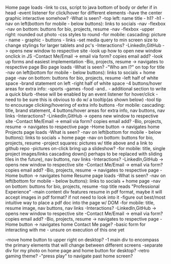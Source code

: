 <!-- WRITE CODE FOR MOBILE FIRST -->
Home page loads
            -link to css, script to java bottom of body or defer if in head
            -event listener for click/hover for different elements
            -have the center graphic interactive somehow?
    -What is seen?
        -top left: name title - h1?
            -h1
        -nav on left(bottom for mobile - below buttons): links to socials
            -nav
            -flexbox
        -nav on bottom: buttons for bio, projects, resume
            -nav
            -flexbox
        -upper right: rounded out photo
            -css styles to round
        -for mobile: cascading: picture - name - graphic - buttons - links
            -set media query to min screen size to change stylings for larger tablets and pc's
    -Interactions?
        -LinkedIn,GitHub -> opens new window to respective site
            -look up how to open new window onclick in JS
        -Contact Me/Email -> email via form? copies email add?
            -look up forms and easiest implementation
        -Bio, projects, resume -> navigates to respective page
Bio page loads
    -What is seen?
        -"Who am I?" on top for title
        -nav on left(bottom for mobile - below buttons): links to socials + home page
        -nav on bottom: buttons for bio, projects, resume
        -left half of white space
            -brand statement on left
        -right half of white space
            -4 buttons/hover areas for extra info:
                -sports
                -games
                -food
                -and.. - additional section to write a quick blurb
                    -these will be enabled by an event listener for hover/click
                    -need to be sure this is obvious to do w/ a tooltip(as shown below)
            -tool tip to encourage clicking/hovering of extra info buttons
        -for mobile: cascading: title, brand statement, 4 buttons/hover areas for extra info, nav buttons, nav links
    -Interactions?
        -LinkedIn,GitHub -> opens new window to respective site
        -Contact Me/Email -> email via form? copies email add?
        -Bio, projects, resume -> navigates to respective page
        -Home button -> navigates home
Projects page loads
    -What is seen?
        -nav on left(bottom for mobile - below buttons): links to socials + home page
        -nav on bottom: buttons for bio, projects, resume
        -project squares: pictures w/ title above and a link to github repo
            -pictures on-click bring up a slideshow?
        -for mobile: title, single project images/links cascading down() perhaps to be replaced with sliding tiles in the future), nav buttons, nav links
    -Interactions?
        -LinkedIn,GitHub -> opens new window to respective site
        -Contact Me/Email -> email via form? copies email add?
        -Bio, projects, resume -> navigates to respective page
        -Home button -> navigates home
Resume page loads
    -What is seen?
        -nav on left(bottom for mobile - below buttons): links to socials + home page
        -nav on bottom: buttons for bio, projects, resume
        -top title reads "Professional Experience"
        -main content div features resume in pdf format, maybe it will accept images in pdf format? if not need to look into it
            -figure out best/most intuitive way to place a pdf doc into the page w/ DOM
            <!-- -display: none? visability: hidden? -->
        -for mobile: title, resume image, nav buttons, nav links
    -Interactions?
        -LinkedIn,GitHub -> opens new window to respective site
        -Contact Me/Email -> email via form? copies email add?
        -Bio, projects, resume -> navigates to respective page
        -Home button -> navigates home
Contact Me page?
    -basic form for interacting with me - unsure on execution of this one yet


<!-- OTHER IDEAS -->
-move home button to upper right on desktop?
-1 main div to encompass the primary elements that will change between different screens
-separate div for my photo on home page and home button for desktop?
-retro gaming theme?
-"press play" to navigate past home screen?